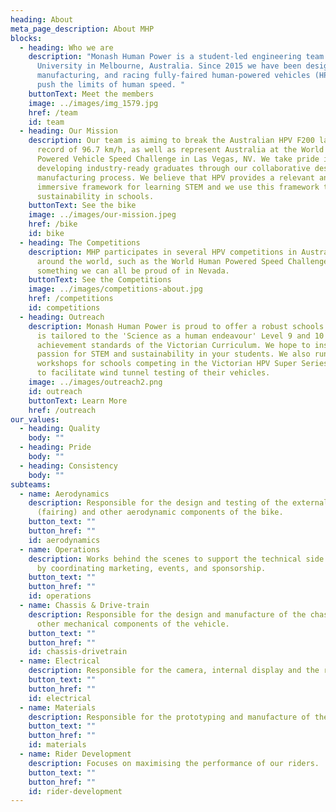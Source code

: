 ```yaml
---
heading: About
meta_page_description: About MHP
blocks:
  - heading: Who we are
    description: "Monash Human Power is a student-led engineering team from Monash
      University in Melbourne, Australia. Since 2015 we have been designing,
      manufacturing, and racing fully-faired human-powered vehicles (HPV) to
      push the limits of human speed. "
    buttonText: Meet the members
    image: ../images/img_1579.jpg
    href: /team
    id: team
  - heading: Our Mission
    description: Our team is aiming to break the Australian HPV F200 land speed
      record of 96.7 km/h, as well as represent Australia at the World Human
      Powered Vehicle Speed Challenge in Las Vegas, NV. We take pride in
      developing industry-ready graduates through our collaborative design and
      manufacturing process. We believe that HPV provides a relevant and
      immersive framework for learning STEM and we use this framework to promote
      sustainability in schools.
    buttonText: See the bike
    image: ../images/our-mission.jpeg
    href: /bike
    id: bike
  - heading: The Competitions
    description: MHP participates in several HPV competitions in Australia and
      around the world, such as the World Human Powered Speed Challenge. Making
      something we can all be proud of in Nevada.
    buttonText: See the Competitions
    image: ../images/competitions-about.jpg
    href: /competitions
    id: competitions
  - heading: Outreach
    description: Monash Human Power is proud to offer a robust schools program that
      is tailored to the 'Science as a human endeavour' Level 9 and 10 Science
      achievement standards of the Victorian Curriculum. We hope to inspire a
      passion for STEM and sustainability in your students. We also run
      workshops for schools competing in the Victorian HPV Super Series and help
      to facilitate wind tunnel testing of their vehicles.
    image: ../images/outreach2.png
    id: outreach
    buttonText: Learn More
    href: /outreach
our_values:
  - heading: Quality
    body: ""
  - heading: Pride
    body: ""
  - heading: Consistency
    body: ""
subteams:
  - name: Aerodynamics
    description: Responsible for the design and testing of the external shell
      (fairing) and other aerodynamic components of the bike.
    button_text: ""
    button_href: ""
    id: aerodynamics
  - name: Operations
    description: Works behind the scenes to support the technical side of the team
      by coordinating marketing, events, and sponsorship.
    button_text: ""
    button_href: ""
    id: operations
  - name: Chassis & Drive-train
    description: Responsible for the design and manufacture of the chassis and all
      other mechanical components of the vehicle.
    button_text: ""
    button_href: ""
    id: chassis-drivetrain
  - name: Electrical
    description: Responsible for the camera, internal display and the recording of data.
    button_text: ""
    button_href: ""
    id: electrical
  - name: Materials
    description: Responsible for the prototyping and manufacture of the fairing.
    button_text: ""
    button_href: ""
    id: materials
  - name: Rider Development
    description: Focuses on maximising the performance of our riders.
    button_text: ""
    button_href: ""
    id: rider-development
---
```

